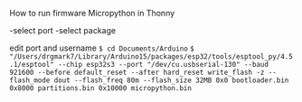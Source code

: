 How to run firmware Micropython in Thonny

-select port
-select package

edit port and username 
```$ cd Documents/Arduino```
```$ "/Users/drgmark7/Library/Arduino15/packages/esp32/tools/esptool_py/4.5.1/esptool" --chip esp32s3 --port "/dev/cu.usbserial-130" --baud 921600 --before default_reset --after hard_reset write_flash -z --flash_mode dout --flash_freq 80m --flash_size 32MB 0x0 bootloader.bin 0x8000 partitions.bin 0x10000 micropython.bin```
